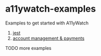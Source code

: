 # a11ywatch-examples

Examples to get started with A11yWatch

1. [jest](./with-jest/)
1. [account management & payments](./with-payments/)

TODO more examples